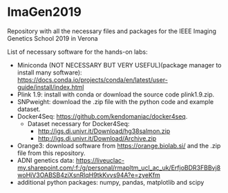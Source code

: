 # ImaGen2019
Repository with all the necessary files and packages for the IEEE Imaging Genetics School 2019 in Verona

List of necessary software for the hands-on labs:


* Miniconda (NOT NECESSARY BUT VERY USEFUL)(package manager to install many software): https://docs.conda.io/projects/conda/en/latest/user-guide/install/index.html
* Plink 1.9: install with conda or download the source code plink1.9.zip.
* SNPweight: download the .zip file with the python code and example dataset.
* Docker4Seq: https://github.com/kendomaniac/docker4seq.
  * Dataset necessary for Docker4Seq:
    * http://igs.di.univr.it/Download/hg38salmon.zip
    * http://igs.di.univr.it/Download/Archive.zip
* Orange3: download software from https://orange.biolab.si/ and the .zip file from this repository. 
* ADNI genetics data: https://liveuclac-my.sharepoint.com/:f:/g/personal/rmapltm_ucl_ac_uk/ErfjoBDR3FBBvj8woHjV3OABSB4ziXsnRlqH9tkKvvs94A?e=zyeKfm
*  additional python packages: numpy, pandas, matplotlib and scipy
